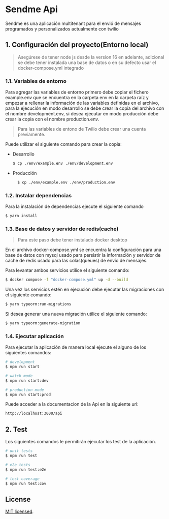 # Sendme Api

Sendme es una aplicación multitenant para el envió de mensajes programados y personalizados actualmente con twilio

## 1. Configuración del proyecto(Entorno local)

> Asegúrese de tener node js desde la version 16 en adelante, adicional se debe tener instalada una base de datos o en su defecto usar el docker-compose.yml integrado

### 1.1. Variables de entorno

Para agregar las variables de entorno primero debe copiar el fichero example.env que se encuentra en la carpeta env en la carpeta raíz y empezar a rellenar la información de las variables definidas en el archivo, para la ejecución en modo desarrollo se debe crear la copia del archivo con el nombre development.env, si desea ejecutar en modo producción debe crear la copia con el nombre production.env.

> Para las variables de entono de Twilio debe crear una cuenta previamente.

Puede utilizar el siguiente comando para crear la copia:

- Desarrollo

  ```bash
  $ cp ./env/example.env ./env/development.env
  ```

- Producción
  ```bash
    $ cp ./env/example.env ./env/production.env
  ```

### 1.2. Instalar dependencias

Para la instalación de dependencias ejecute el siguiente comando

```bash
$ yarn install
```

### 1.3. Base de datos y servidor de redis(cache)

> Para este paso debe tener instalado docker desktop

En el archivo docker-compose.yml se encuentra la configuración para una base de datos con mysql usado para persistir la información y servidor de cache de redis usado para las colas(queues) de envío de mensajes.

Para levantar ambos servicios utilice el siguiente comando:

```bash
$ docker compose -f "docker-compose.yml" up -d --build
```

Una vez los servicios estén en ejecución debe ejecutar las migraciones con el siguiente comando:

```bash
$ yarn typeorm:run-migrations
```

Si desea generar una nueva migración utilice el siguiente comando:

```bash
$ yarn typeorm:generate-migration
```

### 1.4. Ejecutar aplicación

Para ejecutar la aplicación de manera local ejecute el alguno de los siguientes comandos:

```bash
# development
$ npm run start

# watch mode
$ npm run start:dev

# production mode
$ npm run start:prod
```

Puede acceder a la documentacion de la Api en la siguiente url:

```bash
http://localhost:3000/api
```

## 2. Test

Los siguientes comandos le permitirán ejecutar los test de la aplicación.

```bash
# unit tests
$ npm run test

# e2e tests
$ npm run test:e2e

# test coverage
$ npm run test:cov
```

## License

[MIT licensed](LICENSE).
